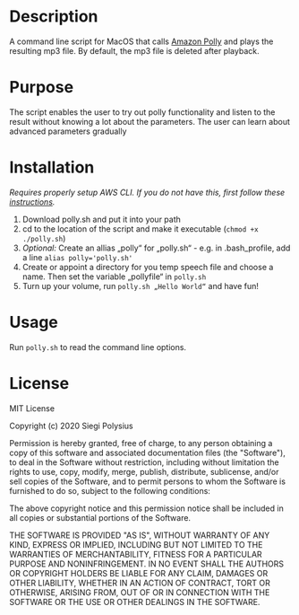 # Description
A command line script for MacOS that calls [Amazon Polly](https://aws.amazon.com/polly/) and plays the resulting mp3 file.
By default, the mp3 file is deleted after playback.

# Purpose
The script enables the user to try out polly functionality and listen to the result without knowing a lot about the parameters.
The user can learn about advanced parameters gradually

# Installation
*Requires properly setup AWS CLI. If you do not have this, first follow these [instructions](https://docs.aws.amazon.com/cli/latest/userguide/cli-chap-configure.html).*
1. Download polly.sh and put it into your path
2. cd to the location of the script and make it executable (`chmod +x ./polly.sh`)
3. *Optional:* Create an allias „polly“ for „polly.sh“ - e.g. in .bash_profile, add a line
`alias polly='polly.sh'`
4. Create or appoint a directory for you temp speech file and choose a name. Then set the variable „pollyfile“ in `polly.sh`
5. Turn up your volume, run `polly.sh „Hello World“` and have fun!

# Usage
Run `polly.sh` to read the command line options.

# License
MIT License

Copyright (c) 2020 Siegi Polysius

Permission is hereby granted, free of charge, to any person obtaining a copy of this software and associated documentation files (the "Software"), to deal in the Software without restriction, including without limitation the rights to use, copy, modify, merge, publish, distribute, sublicense, and/or sell copies of the Software, and to permit persons to whom the Software is furnished to do so, subject to the following conditions:

The above copyright notice and this permission notice shall be included in all copies or substantial portions of the Software.

THE SOFTWARE IS PROVIDED "AS IS", WITHOUT WARRANTY OF ANY KIND, EXPRESS OR IMPLIED, INCLUDING BUT NOT LIMITED TO THE WARRANTIES OF MERCHANTABILITY, FITNESS FOR A PARTICULAR PURPOSE AND NONINFRINGEMENT. IN NO EVENT SHALL THE AUTHORS OR COPYRIGHT HOLDERS BE LIABLE FOR ANY CLAIM, DAMAGES OR OTHER LIABILITY, WHETHER IN AN ACTION OF CONTRACT, TORT OR OTHERWISE, ARISING FROM, OUT OF OR IN CONNECTION WITH THE SOFTWARE OR THE USE OR OTHER DEALINGS IN THE SOFTWARE.

